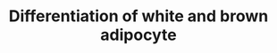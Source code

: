 ---
annotations:
- type: Pathway Ontology
  value: regulatory pathway
authors:
- Mkutmon
- Egonw
- Susan
- Eweitz
- Marvin M2
description: Development of white versus brown adipocytes (figure from Handbook of
  Obesity). Transcription factors and nuclear regulators controlling the development
  of white versus brown adipocytes are shown in the pathway.  At the bottom a selection
  of identified markers of white and brown adipocytes were added (from Nascimento
  et al).
last-edited: 2021-05-27
organisms:
- Homo sapiens
redirect_from:
- /index.php/Pathway:WP2895
- /instance/WP2895
schema-jsonld:
- '@context': https://schema.org/
  '@id': https://wikipathways.github.io/pathways/WP2895.html
  '@type': Dataset
  creator:
    '@type': Organization
    name: WikiPathways
  description: Development of white versus brown adipocytes (figure from Handbook
    of Obesity). Transcription factors and nuclear regulators controlling the development
    of white versus brown adipocytes are shown in the pathway.  At the bottom a selection
    of identified markers of white and brown adipocytes were added (from Nascimento
    et al).
  keywords:
  - ASC-1
  - BMP4
  - Smad9
  - BMP2
  - Smad1
  - Zfp423
  - BMP7
  - PPARγ
  - Smad8
  - HOXC8
  - C/EBPβ
  - ZIC1
  - Smad5
  - PGC-1α
  - Leptin
  - HSPB7
  - CIDEA
  - PRDM16
  - Adiponectin
  - EVA1
  - PLAC8
  - C/EBPδ
  - HOXC9
  - C/EBPα
  - PGC-1β
  - EBF3
  license: CC0
  name: Differentiation of white and brown adipocyte
seo: CreativeWork
title: Differentiation of white and brown adipocyte
wpid: WP2895
---
